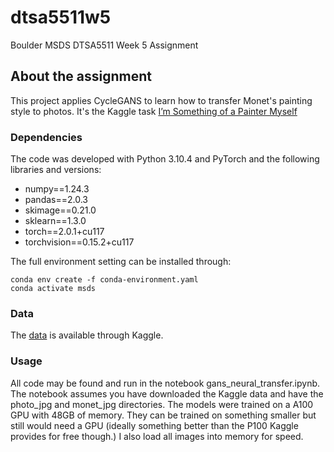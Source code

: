 # dtsa5511w5
Boulder MSDS DTSA5511 Week 5 Assignment

<!-- ABOUT THE PROJECT -->
## About the assignment
This project applies CycleGANS to learn how to transfer Monet's painting style to photos. It's the Kaggle task [I’m Something of a Painter Myself](https://www.kaggle.com/competitions/gan-getting-started)

### Dependencies

The code was developed with Python 3.10.4 and PyTorch and the following libraries and versions:

- numpy==1.24.3
- pandas==2.0.3
- skimage==0.21.0
- sklearn==1.3.0
- torch==2.0.1+cu117
- torchvision==0.15.2+cu117


The full environment setting can be installed through:
```
conda env create -f conda-environment.yaml
conda activate msds
```

### Data

The [data](https://www.kaggle.com/competitions/gan-getting-started/data) is available through Kaggle.

### Usage

All code may be found and run in the notebook gans_neural_transfer.ipynb.  The notebook assumes you have downloaded the Kaggle data and have the photo_jpg and monet_jpg directories.  The models were trained on a A100 GPU with 48GB of memory. They can be trained on something smaller but still would need a GPU (ideally something better than the P100 Kaggle provides for free though.)  I also load all images into memory for speed.


